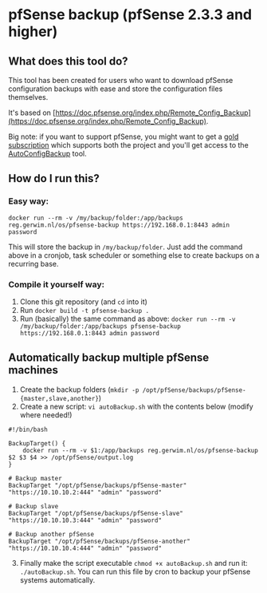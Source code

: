 # pfSense backup (pfSense 2.3.3 and higher)
## What does this tool do?
This tool has been created for users who want to download pfSense configuration backups with ease and store the configuration files themselves.  
  
It's based on [https://doc.pfsense.org/index.php/Remote_Config_Backup](https://doc.pfsense.org/index.php/Remote_Config_Backup).
  
Big note: if you want to support pfSense, you might want to get a [gold subscription](https://portal.pfsense.org/members/signup/gold) which supports both the project and you'll get access to the [AutoConfigBackup](https://doc.pfsense.org/index.php/AutoConfigBackup) tool.

## How do I run this?
### Easy way:
`docker run --rm -v /my/backup/folder:/app/backups reg.gerwim.nl/os/pfsense-backup https://192.168.0.1:8443 admin password`  
  
This will store the backup in `/my/backup/folder`. Just add the command above in a cronjob, task scheduler or something else to create backups on a recurring base.

### Compile it yourself way:
1) Clone this git repository (and `cd` into it)  
2) Run `docker build -t pfsense-backup .`  
3) Run (basically) the same command as above: `docker run --rm -v /my/backup/folder:/app/backups pfsense-backup https://192.168.0.1:8443 admin password`

## Automatically backup multiple pfSense machines
1) Create the backup folders (`mkdir -p /opt/pfSense/backups/pfSense-{master,slave,another}`)  
2) Create a new script: `vi autoBackup.sh` with the contents below (modify where needed!) 
```
#!/bin/bash

BackupTarget() {
	docker run --rm -v $1:/app/backups reg.gerwim.nl/os/pfsense-backup $2 $3 $4 >> /opt/pfSense/output.log
}

# Backup master
BackupTarget "/opt/pfSense/backups/pfSense-master" "https://10.10.10.2:444" "admin" "password"

# Backup slave
BackupTarget "/opt/pfSense/backups/pfSense-slave" "https://10.10.10.3:444" "admin" "password"

# Backup another pfSense
BackupTarget "/opt/pfSense/backups/pfSense-another" "https://10.10.10.4:444" "admin" "password"
```

3) Finally make the script executable `chmod +x autoBackup.sh` and run it: `./autoBackup.sh`. You can run this file by cron to backup your pfSense systems automatically.
